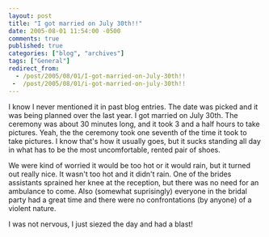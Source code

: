 ```yaml
---
layout: post
title: "I got married on July 30th!!"
date: 2005-08-01 11:54:00 -0500
comments: true
published: true
categories: ["blog", "archives"]
tags: ["General"]
redirect_from: 
  - /post/2005/08/01/I-got-married-on-July-30th!!
 -  /post/2005/08/01/i-got-married-on-july-30th!!
---
```

<!-- more -->
<P>I know I never mentioned it in past blog entries. The date was picked and it was being planned over the last year. I got married on July 30th. The ceremony was about 30 minutes long, and it took 3 and a half hours to take pictures. Yeah, the the ceremony took one seventh of the time it took to take pictures. I know that's how it usually goes, but it sucks standing all day in what has to be the most uncomfortable, rented pair of shoes. </P>
<P>We were kind of worried it would be too hot or it would rain, but it turned out really nice. It wasn't too hot and it didn't rain. One of the brides assistants sprained her knee at the reception, but there was no need for an ambulance to come. Also (somewhat suprisingly) everyone in the bridal party had a great time and there were no confrontations (by anyone) of&nbsp;a violent nature.</P>
<P>I was not nervous, I just siezed the day and had a blast!</P>
